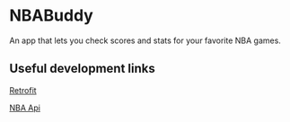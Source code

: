 # NBABuddy

An app that lets you check scores and stats for your favorite NBA games.

## Useful development links

[Retrofit](https://square.github.io/retrofit/)

[NBA Api](http://data.nba.net/10s/prod/v1/today.json)
